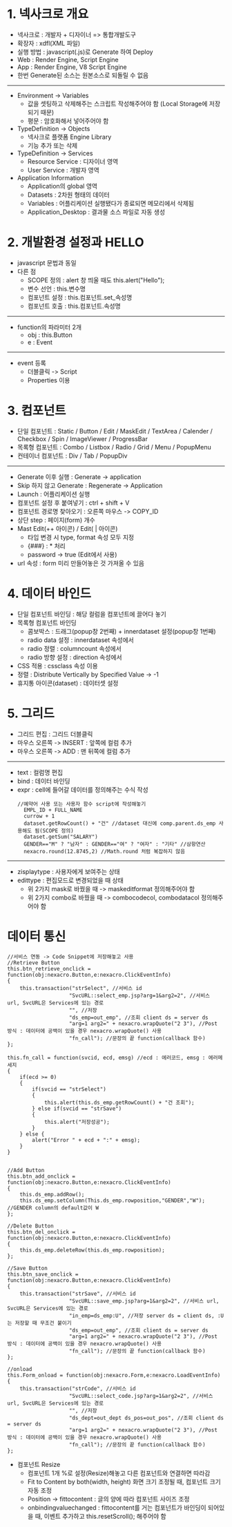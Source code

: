 # 1. 넥사크로 개요
* 넥사크로 : 개발자 + 디자이너 => 통합개발도구
* 확장자 : xdfl(XML 파일)
* 실행 방법 : javascript(.js)로 Generate 하여 Deploy
* Web : Render Engine, Script Engine
* App : Render Engine, V8 Script Engine
* 한번 Generate된 소스는 원본소스로 되돌릴 수 없음
---
* Environment -> Variables
    * 값을 셋팅하고 삭제해주는 스크립트 작성해주어야 함 (Local Storage에 저장되기 때문)
    * 평문 : 암호화해서 넣어주어야 함
* TypeDefinition -> Objects
    * 넥사크로 플랫폼 Engine Library
    * 기능 추가 또는 삭제
* TypeDefinition -> Services
    * Resource Service : 디자이너 영역
    * User Service : 개발자 영역
* Application Information
    * Application의 global 영역
    * Datasets : 2차원 형태의 데이터
    * Variables : 어플리케이션 실행됐다가 종료되면 메모리에서 삭제됨
    * Application_Desktop : 결과물 소스 파일로 자동 생성


# 2. 개발환경 설정과 HELLO
* javascript 문법과 동일
* 다른 점
    * SCOPE 정의 : alert 창 띄울 때도 this.alert("Hello");
    * 변수 선언 : this.변수명
    * 컴포넌트 설정 : this.컴포넌트.set_속성명
    * 컴포넌트 호출 : this.컴포넌트.속성명
---
* function의 파라미터 2개 
    * obj : this.Button
    * e : Event
---
* event 등록
    * 더블클릭 -> Script
    * Properties 이용


# 3. 컴포넌트
* 단일 컴포넌트 : Static / Button / Edit / MaskEdit / TextArea / Calender / Checkbox / Spin / ImageViewer / ProgressBar
* 목록형 컴포넌트 : Combo / Listbox / Radio / Grid / Menu / PopupMenu
* 컨테이너 컴포넌트 : Div / Tab / PopupDiv
---
* Generate 이후 실행 :  Generate -> application
* Skip 하지 않고 Generate : Regenerate -> Application
* Launch : 어플리케이션 실행
* 컴포넌트 설정 후 붙여넣기 : ctrl + shift + V
* 컴포넌트 경로명 찾아오기 : 오른쪽 마우스 -> COPY_ID
* 상단 step : 페이지(form) 개수
* Mast Edit(++ 아이콘) / Edit( | 아이콘)
    * 타입 변경 시 type, format 속성 모두 지정
    * {###} : * 처리
    * password -> true (Edit에서 사용)
* url 속성 : form 미리 만들어놓은 것 가져올 수 있음
    

# 4. 데이터 바인드
* 단일 컴포넌트 바인딩 : 해당 컬럼을 컴포넌트에 끌어다 놓기
* 목록형 컴포넌트 바인딩
    * 콤보박스 : 드래그(popup창 2번째) + innerdataset 설정(popup창 1번째)
    * radio data 설정 : innerdataset 속성에서
    * radio 정렬 : columncount 속성에서
    * radio 방향 설정 : direction 속성에서
* CSS 적용 : cssclass 속성 이용
* 정렬 : Distribute Vertically by Specified Value -> -1
* 휴지통 아이콘(dataset) : 데이터셋 설정


# 5. 그리드
* 그리드 편집 : 그리드 더블클릭
* 마우스 오른쪽 -> INSERT :  앞쪽에 컬럼 추가
* 마우스 오른쪽 -> ADD : 맨 뒤쪽에 컬럼 추가
---
* text : 컬럼명 편집
* bind : 데이터 바인딩
* expr : cell에 들어갈 데이터를 정의해주는 수식 작성
    <pre><code>//예약어 사용 또는 사용자 함수 script에 작성해놓기
    EMPL_ID + FULL_NAME
    currow + 1
    dataset.getRowCount() + "건" //dataset 대신에 comp.parent.ds_emp 사용해도 됨(SCOPE 정의)
    dataset.getSum("SALARY")
    GENDER=="M" ? "남자" : GENDER=="여" ? "여자" : "기타" //삼항연산
    nexacro.round(12.8745,2) //Math.round 처럼 복잡하지 않음</code></pre>
---
* zisplaytype : 사용자에게 보여주는 상태
* edittype : 편집모드로 변경되었을 때 상태
    * 위 2가지 mask로 바꿨을 때 -> maskeditformat 정의해주어야 함
    * 위 2가지 combo로 바꿨을 때 -> combocodecol, combodatacol 정의해주어야 함


# 데이터 통신
<pre><code>//서비스 연동 -> Code Snippet에 저장해놓고 사용
//Retrieve Button
this.btn_retrieve_onclick = function(obj:nexacro.Button,e:nexacro.ClickEventInfo)
{
	this.transaction("strSelect", //서비스 id
				    "SvcURL::select_emp.jsp?arg=1&arg2=2", //서비스 url, SvcURL은 Services에 있는 경로
					"", //저장
					"ds_emp=out_emp", //조회 client ds = server ds
					"arg=1 arg2=" + nexacro.wrapQuote("2 3"), //Post 방식 : 데이터에 공백이 있을 경우 nexacro.wrapQuote() 사용
					"fn_call"); //문장의 끝 function(callback 함수)						
};

this.fn_call = function(svcid, ecd, emsg) //ecd : 에러코드, emsg : 에러메세지
{
	if(ecd >= 0)
	{
		if(svcid == "strSelect")
		{
			this.alert(this.ds_emp.getRowCount() + "건 조회");
		} else if(svcid == "strSave")
		{
			this.alert("저장성공");
		}
	} else {
		alert("Error " + ecd + ":" + emsg);
	}
}


//Add Button
this.btn_add_onclick = function(obj:nexacro.Button,e:nexacro.ClickEventInfo)
{
	this.ds_emp.addRow();
	this.ds_emp.setColumn(This.ds_emp.rowposition,"GENDER","W"); //GENDER column의 default값이 W
};

//Delete Button
this.btn_del_onclick = function(obj:nexacro.Button,e:nexacro.ClickEventInfo)
{
	this.ds_emp.deleteRow(this.ds_emp.rowposition);
};

//Save Button
this.btn_save_onclick = function(obj:nexacro.Button,e:nexacro.ClickEventInfo)
{
	this.transaction("strSave", //서비스 id
				    "SvcURL::save_emp.jsp?arg=1&arg2=2", //서비스 url, SvcURL은 Services에 있는 경로
					"in_emp=ds_emp:U", //저장 server ds = client ds, :U는 저장할 때 무조건 붙이기
					"ds_emp=out_emp", //조회 client ds = server ds
					"arg=1 arg2=" + nexacro.wrapQuote("2 3"), //Post 방식 : 데이터에 공백이 있을 경우 nexacro.wrapQuote() 사용
					"fn_call"); //문장의 끝 function(callback 함수)		
};

//onload
this.Form_onload = function(obj:nexacro.Form,e:nexacro.LoadEventInfo)
{
	this.transaction("strCode", //서비스 id
				    "SvcURL::select_code.jsp?arg=1&arg2=2", //서비스 url, SvcURL은 Services에 있는 경로
					"", //저장
					"ds_dept=out_dept ds_pos=out_pos", //조회 client ds = server ds
					"arg=1 arg2=" + nexacro.wrapQuote("2 3"), //Post 방식 : 데이터에 공백이 있을 경우 nexacro.wrapQuote() 사용
					"fn_call"); //문장의 끝 function(callback 함수)		
};
</code></pre>

* 컴포넌트 Resize
    * 컴포넌트 1개 %로 설정(Resize)해놓고 다른 컴포넌트와 연결하면 따라감
    * Fit to Content by both(width, height) 화면 크기 조정될 때, 컴포넌트 크기 자동 조정
    * Position -> fittocontent : 글의 양에 따라 컴포넌트 사이즈 조정
    * onbindingvaluechanged : fittocontent를 거는 컴포넌트가 바인딩이 되어있을 때, 이벤트 추가하고 this.resetScroll(); 해주어야 함